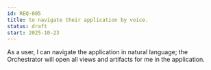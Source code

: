 ```yaml
---
id: REQ-005
title: to navigate their application by voice.
status: draft
start: 2025-10-23
---
```

As a user, I can navigate the application in natural language; the Orchestrator will open all views and artifacts for me in the application.
